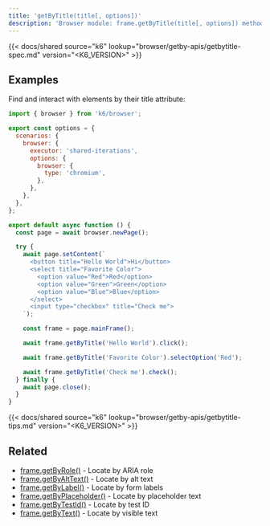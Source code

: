 ```yaml
---
title: 'getByTitle(title[, options])'
description: 'Browser module: frame.getByTitle(title[, options]) method'
---
```


{{< docs/shared source="k6" lookup="browser/getby-apis/getbytitle-spec.md" version="<K6_VERSION>" >}}

## Examples

Find and interact with elements by their title attribute:

```javascript
import { browser } from 'k6/browser';

export const options = {
  scenarios: {
    browser: {
      executor: 'shared-iterations',
      options: {
        browser: {
          type: 'chromium',
        },
      },
    },
  },
};

export default async function () {
  const page = await browser.newPage();

  try {
    await page.setContent(`
      <button title="Hello World">Hi</button>
      <select title="Favorite Color">
        <option value="Red">Red</option>
        <option value="Green">Green</option>
        <option value="Blue">Blue</option>
      </select>
      <input type="checkbox" title="Check me">
    `);

    const frame = page.mainFrame();

    await frame.getByTitle('Hello World').click();

    await frame.getByTitle('Favorite Color').selectOption('Red');

    await frame.getByTitle('Check me').check();
  } finally {
    await page.close();
  }
}
```

{{< docs/shared source="k6" lookup="browser/getby-apis/getbytitle-tips.md" version="<K6_VERSION>" >}}

## Related

- [frame.getByRole()](https://grafana.com/docs/k6/<K6_VERSION>/javascript-api/k6-browser/frame/getbyrole/) - Locate by ARIA role
- [frame.getByAltText()](https://grafana.com/docs/k6/<K6_VERSION>/javascript-api/k6-browser/frame/getbyalttext/) - Locate by alt text
- [frame.getByLabel()](https://grafana.com/docs/k6/<K6_VERSION>/javascript-api/k6-browser/frame/getbylabel/) - Locate by form labels
- [frame.getByPlaceholder()](https://grafana.com/docs/k6/<K6_VERSION>/javascript-api/k6-browser/frame/getbyplaceholder/) - Locate by placeholder text
- [frame.getByTestId()](https://grafana.com/docs/k6/<K6_VERSION>/javascript-api/k6-browser/frame/getbytestid/) - Locate by test ID
- [frame.getByText()](https://grafana.com/docs/k6/<K6_VERSION>/javascript-api/k6-browser/frame/getbytext/) - Locate by visible text
